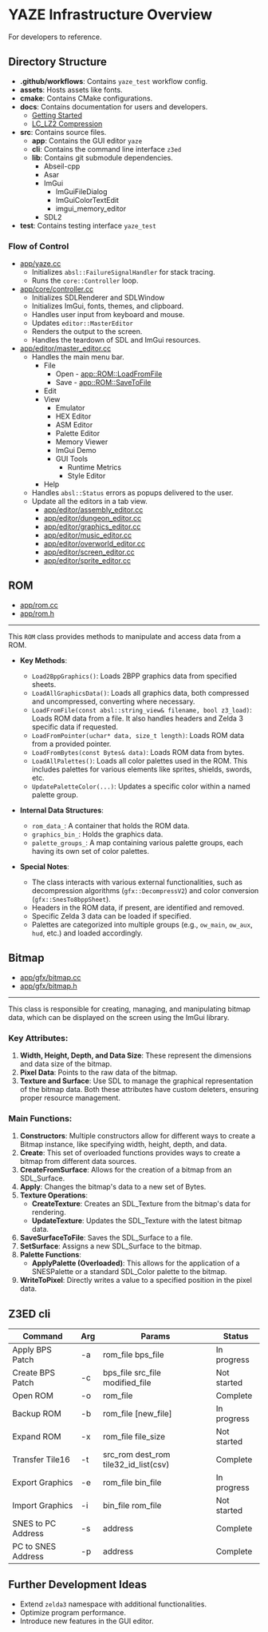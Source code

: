 # YAZE Infrastructure Overview

For developers to reference.

## Directory Structure

- **.github/workflows**: Contains `yaze_test` workflow config.
- **assets**: Hosts assets like fonts.
- **cmake**: Contains CMake configurations.
- **docs**: Contains documentation for users and developers.
  - [Getting Started](./getting-started.md)
  - [LC_LZ2 Compression](./compression.md)
- **src**: Contains source files. 
  - **app**: Contains the GUI editor `yaze`
  - **cli**: Contains the command line interface `z3ed`
  - **lib**: Contains git submodule dependencies.
    - Abseil-cpp
    - Asar
    - ImGui
      - ImGuiFileDialog
      - ImGuiColorTextEdit
      - imgui_memory_editor
    - SDL2
- **test**: Contains testing interface `yaze_test`

### Flow of Control

- [app/yaze.cc](../src/app/yaze.cc) 
  - Initializes `absl::FailureSignalHandler` for stack tracing.
  - Runs the `core::Controller` loop.
- [app/core/controller.cc](../src/app/core/controller.cc)
  - Initializes SDLRenderer and SDLWindow
  - Initializes ImGui, fonts, themes, and clipboard.
  - Handles user input from keyboard and mouse.
  - Updates `editor::MasterEditor`
  - Renders the output to the screen.
  - Handles the teardown of SDL and ImGui resources.
- [app/editor/master_editor.cc](../src/app/editor/master_editor.cc)
  - Handles the main menu bar.
    - File
      - Open - [app::ROM::LoadFromFile](../src/app/rom.cc#l=90)
      - Save - [app::ROM::SaveToFile](../src/app/rom.cc#l=301)
    - Edit
    - View
      - Emulator
      - HEX Editor
      - ASM Editor
      - Palette Editor
      - Memory Viewer
      - ImGui Demo
      - GUI Tools
        - Runtime Metrics
        - Style Editor
    - Help
  - Handles `absl::Status` errors as popups delivered to the user.
  - Update all the editors in a tab view.
    - [app/editor/assembly_editor.cc](../src/app/editor/assembly_editor.cc)
    - [app/editor/dungeon_editor.cc](../src/app/editor/dungeon_editor.cc)
    - [app/editor/graphics_editor.cc](../src/app/editor/graphics_editor.cc)
    - [app/editor/music_editor.cc](../src/app/editor/music_editor.cc)
    - [app/editor/overworld_editor.cc](../src/app/editor/overworld_editor.cc)
    - [app/editor/screen_editor.cc](../src/app/editor/screen_editor.cc)
    - [app/editor/sprite_editor.cc](../src/app/editor/sprite_editor.cc)

## ROM
- [app/rom.cc](../src/app/rom.cc)
- [app/rom.h](../src/app/rom.h)
---

This `ROM` class provides methods to manipulate and access data from a ROM.

- **Key Methods**:
  - `Load2BppGraphics()`: Loads 2BPP graphics data from specified sheets.
  - `LoadAllGraphicsData()`: Loads all graphics data, both compressed and uncompressed, converting where necessary.
  - `LoadFromFile(const absl::string_view& filename, bool z3_load)`: Loads ROM data from a file. It also handles headers and Zelda 3 specific data if requested.
  - `LoadFromPointer(uchar* data, size_t length)`: Loads ROM data from a provided pointer.
  - `LoadFromBytes(const Bytes& data)`: Loads ROM data from bytes.
  - `LoadAllPalettes()`: Loads all color palettes used in the ROM. This includes palettes for various elements like sprites, shields, swords, etc.
  - `UpdatePaletteColor(...)`: Updates a specific color within a named palette group.

- **Internal Data Structures**:
  - `rom_data_`: A container that holds the ROM data.
  - `graphics_bin_`: Holds the graphics data.
  - `palette_groups_`: A map containing various palette groups, each having its own set of color palettes.

- **Special Notes**:
  - The class interacts with various external functionalities, such as decompression algorithms (`gfx::DecompressV2`) and color conversion (`gfx::SnesTo8bppSheet`).
  - Headers in the ROM data, if present, are identified and removed.
  - Specific Zelda 3 data can be loaded if specified.
  - Palettes are categorized into multiple groups (e.g., `ow_main`, `ow_aux`, `hud`, etc.) and loaded accordingly.

## Bitmap

- [app/gfx/bitmap.cc](../src/app/gfx/bitmap.cc)
- [app/gfx/bitmap.h](../src/app/gfx/bitmap.cc)
---

This class is responsible for creating, managing, and manipulating bitmap data, which can be displayed on the screen using the ImGui library.

### Key Attributes:

1. **Width, Height, Depth, and Data Size**: These represent the dimensions and data size of the bitmap. 
2. **Pixel Data**: Points to the raw data of the bitmap.
3. **Texture and Surface**: Use SDL to manage the graphical representation of the bitmap data. Both these attributes have custom deleters, ensuring proper resource management.

### Main Functions:

1. **Constructors**: Multiple constructors allow for different ways to create a Bitmap instance, like specifying width, height, depth, and data.
2. **Create**: This set of overloaded functions provides ways to create a bitmap from different data sources.
3. **CreateFromSurface**: Allows for the creation of a bitmap from an SDL_Surface.
4. **Apply**: Changes the bitmap's data to a new set of Bytes.
5. **Texture Operations**:
   - **CreateTexture**: Creates an SDL_Texture from the bitmap's data for rendering.
   - **UpdateTexture**: Updates the SDL_Texture with the latest bitmap data.
6. **SaveSurfaceToFile**: Saves the SDL_Surface to a file.
7. **SetSurface**: Assigns a new SDL_Surface to the bitmap.
8. **Palette Functions**:
   - **ApplyPalette (Overloaded)**: This allows for the application of a SNESPalette or a standard SDL_Color palette to the bitmap.
9. **WriteToPixel**: Directly writes a value to a specified position in the pixel data.

## Z3ED cli

| Command | Arg | Params | Status |
|---------|-----|--------|--------|
| Apply BPS Patch | -a | rom_file bps_file | In progress |
| Create BPS Patch | -c | bps_file src_file modified_file | Not started |
| Open ROM | -o | rom_file | Complete |
| Backup ROM | -b | rom_file [new_file] | In progress |
| Expand ROM | -x | rom_file file_size | Not started |
| Transfer Tile16 | -t | src_rom dest_rom tile32_id_list(csv) | Complete |
| Export Graphics | -e | rom_file bin_file | In progress |
| Import Graphics | -i | bin_file rom_file | Not started |
| SNES to PC Address | -s | address | Complete |
| PC to SNES Address | -p | address | Complete |


## Further Development Ideas
- Extend `zelda3` namespace with additional functionalities.
- Optimize program performance.
- Introduce new features in the GUI editor.
